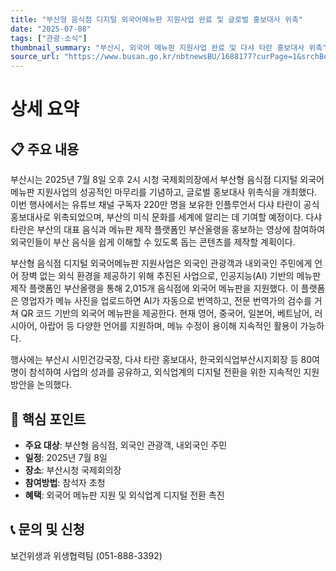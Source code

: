 ```yaml
---
title: "부산형 음식점 디지털 외국어메뉴판 지원사업 완료 및 글로벌 홍보대사 위촉"
date: "2025-07-08"
tags: ["관광·소식"]
thumbnail_summary: "부산시, 외국어 메뉴판 지원사업 완료 및 다샤 타란 홍보대사 위촉"
source_url: "https://www.busan.go.kr/nbtnewsBU/1688177?curPage=1&srchBeginDt=&srchEndDt=&srchKey=&srchText="
---
```


# 상세 요약

## 📋 주요 내용
부산시는 2025년 7월 8일 오후 2시 시청 국제회의장에서 부산형 음식점 디지털 외국어메뉴판 지원사업의 성공적인 마무리를 기념하고, 글로벌 홍보대사 위촉식을 개최했다. 이번 행사에서는 유튜브 채널 구독자 220만 명을 보유한 인플루언서 다샤 타란이 공식 홍보대사로 위촉되었으며, 부산의 미식 문화를 세계에 알리는 데 기여할 예정이다. 다샤 타란은 부산의 대표 음식과 메뉴판 제작 플랫폼인 부산올랭을 홍보하는 영상에 참여하여 외국인들이 부산 음식을 쉽게 이해할 수 있도록 돕는 콘텐츠를 제작할 계획이다.

부산형 음식점 디지털 외국어메뉴판 지원사업은 외국인 관광객과 내외국인 주민에게 언어 장벽 없는 외식 환경을 제공하기 위해 추진된 사업으로, 인공지능(AI) 기반의 메뉴판 제작 플랫폼인 부산올랭을 통해 2,015개 음식점에 외국어 메뉴판을 지원했다. 이 플랫폼은 영업자가 메뉴 사진을 업로드하면 AI가 자동으로 번역하고, 전문 번역가의 검수를 거쳐 QR 코드 기반의 외국어 메뉴판을 제공한다. 현재 영어, 중국어, 일본어, 베트남어, 러시아어, 아랍어 등 다양한 언어를 지원하며, 메뉴 수정이 용이해 지속적인 활용이 가능하다.

행사에는 부산시 시민건강국장, 다샤 타란 홍보대사, 한국외식업부산시지회장 등 80여 명이 참석하여 사업의 성과를 공유하고, 외식업계의 디지털 전환을 위한 지속적인 지원 방안을 논의했다.

## 🎯 핵심 포인트
- **주요 대상**: 부산형 음식점, 외국인 관광객, 내외국인 주민
- **일정**: 2025년 7월 8일
- **장소**: 부산시청 국제회의장
- **참여방법**: 참석자 초청
- **혜택**: 외국어 메뉴판 지원 및 외식업계 디지털 전환 촉진

## 📞 문의 및 신청
보건위생과 위생협력팀 (051-888-3392)